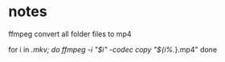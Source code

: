 # notes

ffmpeg convert all folder files to mp4

for i in *.mkv; do
    ffmpeg -i "$i" -codec copy "${i%.*}.mp4"
done
